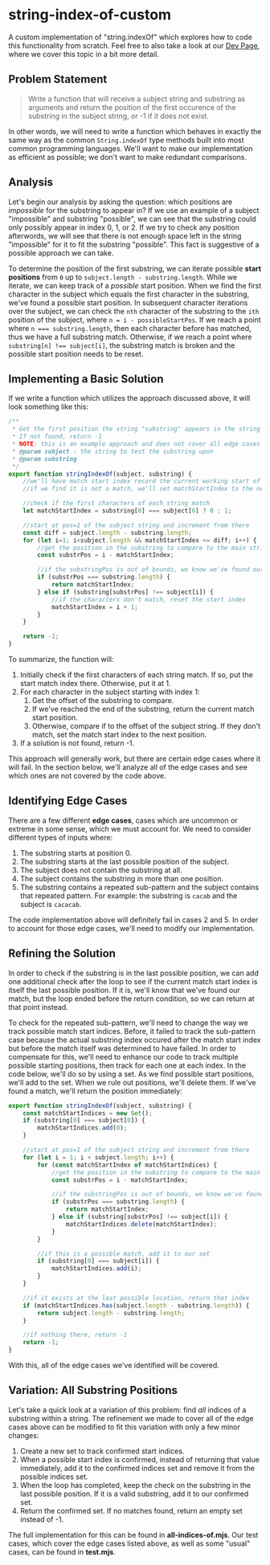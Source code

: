 # string-index-of-custom
A custom implementation of "string.indexOf" which explores how to code this functionality from scratch. Feel free to also take a look at our [Dev Page](https://bytethisstore.com/articles/pg/js-str-index-of), where we cover this topic in a bit more detail.

## Problem Statement
> Write a function that will receive a subject string and substring as arguments and return the position of the first occurence of the substring in the subject string, or -1 if it does not exist.

In other words, we will need to write a function which behaves in exactly the same way as the common ``String.indexOf`` type methods built into most common programming languages. We'll want to make our implementation as efficient as possible; we don't want to make redundant comparisons.

## Analysis
Let's begin our analysis by asking the question: which positions are *impossible* for the substring to appear in? If we use an example of a subject "impossible" and substring "possible", we can see that the substring could only possibly appear in index 0, 1, or 2. If we try to check any position afterwords, we will see that there is not enough space left in the string "impossible" for it to fit the substring "possible". This fact is suggestive of a possible approach we can take.

To determine the position of the first substring, we can iterate possible **start positions** from ``0`` up to ``subject.length - substring.length``. While we iterate, we can keep track of a *possible* start position. When we find the first character in the subject which equals the first character in the substring, we've found a possible start position. In subsequent character iterations over the subject, we can check the ``nth`` character of the substring to the ``ith`` position of the subject, where ``n = i - possibleStartPos``. If we reach a point where ``n === substring.length``, then each character before has matched, thus we have a full substring match. Otherwise, if we reach a point where ``substring[n] !== subject[i]``, the substring match is broken and the possible start position needs to be reset.

## Implementing a Basic Solution
If we write a function which utilizes the approach discussed above, it will look something like this:
```javascript
/**
 * Get the first position the string "substring" appears in the string "subject"
 * If not found, return -1
 * NOTE: this is an example approach and does not cover all edge cases (to be covered in sections below)
 * @param subject : the string to test the substring upon
 * @param substring 
 */
export function stringIndexOf(subject, substring) {
    //we'll have match start index record the current working start of the substring in string
    //if we find it is not a match, we'll set matchStartIndex to the next char index

    //check if the first characters of each string match
    let matchStartIndex = substring[0] === subject[0] ? 0 : 1;

    //start at pos=1 of the subject string and increment from there
    const diff = subject.length - substring.length;
    for (let i=1; i<subject.length && matchStartIndex <= diff; i++) {
        //get the position in the substring to compare to the main string at "i"
        const substrPos = i - matchStartIndex;

        //if the substringPos is out of bounds, we know we've found our match
        if (substrPos === substring.length) {
            return matchStartIndex;
        } else if (substring[substrPos] !== subject[i]) {
            //if the characters don't match, reset the start index
            matchStartIndex = i + 1;
        }
    }

    return -1;
}
```
To summarize, the function will:
1. Initially check if the first characters of each string match. If so, put the start match index there. Otherwise, put it at 1.
1. For each character in the subject starting with index 1:
    1. Get the offset of the substring to compare.
    1. If we've reached the end of the substring, return the current match start position.
    1. Otherwise, compare if to the offset of the subject string. If they don't match, set the match start index to the next position.
1. If a solution is not found, return -1.

This approach will generally work, but there are certain edge cases where it will fail. In the section below, we'll analyze all of the edge cases and see which ones are not covered by the code above.

## Identifying Edge Cases
There are a few different **edge cases**, cases which are uncommon or extreme in some sense, which we must account for. We need to consider different types of inputs where:
1. The substring starts at position 0.
2. The substring starts at the last possible position of the subject.
3. The subject does not contain the substring at all.
4. The subject contains the substring in more than one position.
5. The substring contains a repeated sub-pattern and the subject contains that repeated pattern. For example: the substring is ``cacab`` and the subject is ``cacacab``.

The code implementation above will definitely fail in cases 2 and 5. In order to account for those edge cases, we'll need to modify our implementation.

## Refining the Solution
In order to check if the substring is in the last possible position, we can add one additional check after the loop to see if the current match start index is itself the last possible position. If it is, we'll know that we've found our match, but the loop ended before the return condition, so we can return at that point instead.

To check for the repeated sub-pattern, we'll need to change the way we track possible match start indices. Before, it failed to track the sub-pattern case because the actual substring index occured after the match start index but before the match itself was determined to have failed. In order to compensate for this, we'll need to enhance our code to track multiple possible starting positions, then track for each one at each index. In the code below, we'll do so by using a set. As we find possible start positions, we'll add to the set. When we rule out positions, we'll delete them. If we've found a match, we'll return the position immediately:
```javascript
export function stringIndexOf(subject, substring) {
    const matchStartIndices = new Set();
    if (substring[0] === subject[0]) {
        matchStartIndices.add(0);
    }

    //start at pos=1 of the subject string and increment from there
    for (let i = 1; i < subject.length; i++) {
        for (const matchStartIndex of matchStartIndices) {
            //get the position in the substring to compare to the main string at "i"
            const substrPos = i - matchStartIndex;

            //if the substringPos is out of bounds, we know we've found our match
            if (substrPos === substring.length) {
                return matchStartIndex;
            } else if (substring[substrPos] !== subject[i]) {
                matchStartIndices.delete(matchStartIndex);
            }
        }

        //if this is a possible match, add it to our set
        if (substring[0] === subject[i]) {
            matchStartIndices.add(i);
        }
    }

    //if it exists at the last possible location, return that index
    if (matchStartIndices.has(subject.length - substring.length)) {
        return subject.length - substring.length;
    }

    //if nothing there, return -1
    return -1;
}
```
With this, all of the edge cases we've identified will be covered.

## Variation: All Substring Positions
Let's take a quick look at a variation of this problem: find *all* indices of a substring within a string. The refinement we made to cover all of the edge cases above can be modified to fit this variation with only a few minor changes:
1. Create a new set to track confirmed start indices.
1. When a possible start index is confirmed, instead of returning that value immediately, add it to the confirmed indices set and remove it from the possible indices set.
1. When the loop has completed, keep the check on the substring in the last possible position. If it is a valid substring, add it to our confirmed set.
1. Return the confirmed set. If no matches found, return an empty set instead of -1.

The full implementation for this can be found in **all-indices-of.mjs**. Our test cases, which cover the edge cases listed above, as well as some "usual" cases, can be found in **test.mjs**.